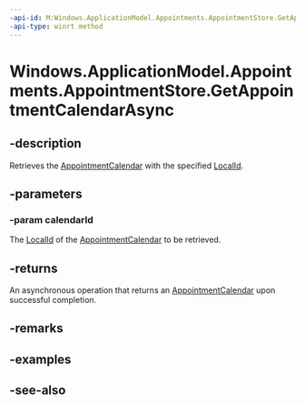 ----api-id: M:Windows.ApplicationModel.Appointments.AppointmentStore.GetAppointmentCalendarAsync(System.String)
-api-type: winrt method
---<!-- Method syntaxpublic Windows.Foundation.IAsyncOperation<Windows.ApplicationModel.Appointments.AppointmentCalendar> GetAppointmentCalendarAsync(System.String calendarId)--># Windows.ApplicationModel.Appointments.AppointmentStore.GetAppointmentCalendarAsync## -descriptionRetrieves the [AppointmentCalendar](appointmentcalendar.md) with the specified [LocalId](appointmentcalendar_localid.md).## -parameters### -param calendarIdThe [LocalId](appointmentcalendar_localid.md) of the [AppointmentCalendar](appointmentcalendar.md) to be retrieved.## -returnsAn asynchronous operation that returns an [AppointmentCalendar](appointmentcalendar.md) upon successful completion.## -remarks## -examples## -see-also